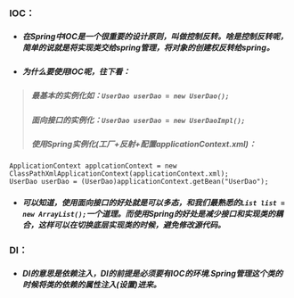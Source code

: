 ### IOC：
* ##### 在Spring中IOC是一个很重要的设计原则，叫做控制反转。啥是控制反转呢，简单的说就是将实现类交给spring管理，将对象的创建权反转给spring。
* ##### 为什么要使用IOC呢，往下看：  
> ##### 最基本的实例化如：`UserDao userDao = new UserDao();`
> ##### 面向接口的实例化：`UserDao userDao = new UserDaoImpl();`
> ##### 使用Spring实例化(工厂+反射+配置applicationContext.xml)：
```
ApplicationContext applcationContext = new ClassPathXmlApplicationContext(applicationContext.xml);
UserDao userDao = (UserDao)applicationContext.getBean("UserDao");
```  
* ##### 可以知道，使用面向接口的好处就是可以多态，和我们最熟悉的`List list = new ArrayList();`一个道理。而使用Spring的好处是减少接口和实现类的耦合，这样可以在切换底层实现类的时候，避免修改源代码。

### DI：
* ##### DI的意思是依赖注入，DI的前提是必须要有IOC的环境.Spring管理这个类的时候将类的依赖的属性注入(设置)进来。
